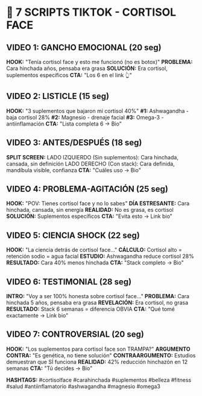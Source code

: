 # 🎥 7 SCRIPTS TIKTOK - CORTISOL FACE

## VIDEO 1: GANCHO EMOCIONAL (20 seg)
**HOOK:** "Tenía cortisol face y esto me funcionó (no es botox)"
**PROBLEMA:** Cara hinchada años, pensaba era grasa
**SOLUCIÓN:** Era cortisol, suplementos específicos
**CTA:** "Los 6 en el link 👆"

## VIDEO 2: LISTICLE (15 seg)
**HOOK:** "3 suplementos que bajaron mi cortisol 40%"
**#1:** Ashwagandha - baja cortisol 28%
**#2:** Magnesio - drenaje facial
**#3:** Omega-3 - antiinflamación
**CTA:** "Lista completa 6 → Bio"

## VIDEO 3: ANTES/DESPUÉS (18 seg)
**SPLIT SCREEN:**
LADO IZQUIERDO (Sin suplementos): Cara hinchada, cansada, sin definición
LADO DERECHO (Con stack): Cara definida, mandíbula visible, confianza
**CTA:** "Cuáles uso → Bio"

## VIDEO 4: PROBLEMA-AGITACIÓN (25 seg)
**HOOK:** "POV: Tienes cortisol face y no lo sabes"
**DÍA ESTRESANTE:** Cara hinchada, cansada, sin energía
**REALIDAD:** No es grasa, es cortisol
**SOLUCIÓN:** Suplementos específicos
**CTA:** "Evita esto → Link bio"

## VIDEO 5: CIENCIA SHOCK (22 seg)
**HOOK:** "La ciencia detrás de cortisol face..."
**CÁLCULO:** Cortisol alto = retención sodio = agua facial
**ESTUDIO:** Ashwagandha reduce cortisol 28%
**RESULTADO:** Cara 40% menos hinchada
**CTA:** "Stack completo → Bio"

## VIDEO 6: TESTIMONIAL (28 seg)
**INTRO:** "Voy a ser 100% honesta sobre cortisol face..."
**PROBLEMA:** Cara hinchada 5 años, pensaba era grasa
**REVELACIÓN:** Era cortisol, no grasa
**RESULTADO:** Stack 6 semanas = diferencia OBVIA
**CTA:** "Qué tomé exactamente → Link bio"

## VIDEO 7: CONTROVERSIAL (20 seg)
**HOOK:** "Los suplementos para cortisol face son TRAMPA?"
**ARGUMENTO CONTRA:** "Es genética, no tiene solución"
**CONTRAARGUMENTO:** Estudios demuestran que SÍ funciona
**REALIDAD:** 42% reducción hinchazón en 12 semanas
**CTA:** "Tú decides → Bio"

**HASHTAGS:** #cortisolface #carahinchada #suplementos #belleza #fitness #salud #antiinflamatorio #ashwagandha #magnesio #omega3

